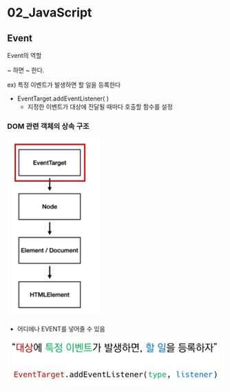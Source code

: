 # 02_JavaScript





## Event

Event의 역할

~ 하면 ~ 한다.

ex) 특정 이벤트가 발생하면 할 일을 등록한다



- EventTarget.addEventListener( )
  - 지정한 이벤트가 대상에 전달될 때마다 호출할 함수를 설정



### DOM 관련 객체의 상속 구조

![image-20220427141109020](02_JavaScript.assets/image-20220427141109020.png)

- 어디에나 EVENT를 넣어줄 수 있음



![image-20220427141208691](02_JavaScript.assets/image-20220427141208691.png)





















